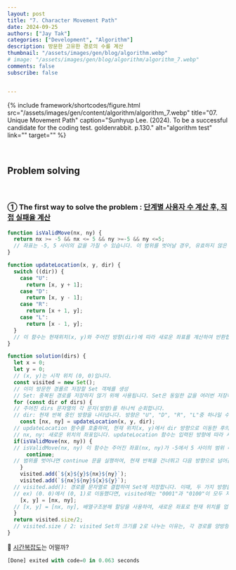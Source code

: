```yaml
---
layout: post
title: "7. Character Movement Path"
date: 2024-09-25
authors: ["Jay Tak"]
categories: ["Development", "Algorithm"]
description: 방문한 고유한 경로의 수를 계산
thumbnail: "/assets/images/gen/blog/algorithm.webp"
# image: "/assets/images/gen/blog/algorithm/algorithm_7.webp"
comments: false
subscribe: false


---
```


{% include framework/shortcodes/figure.html src="/assets/images/gen/content/algorithm/algorithm_7.webp" title="07. Unique Movement Path" caption="Sunhyup Lee. (2024). To be a successful candidate for the coding test. goldenrabbit. p.130." alt="algorithm test" link="" target="" %}

<br>

## Problem solving 

<br>

### ① The first way to solve the problem :  [단계별 사용자 수 계산 후, 직접 실패율 계산](#) 

```javascript
function isValidMove(nx, ny) {
  return nx >= -5 && nx <= 5 && ny >=-5 && ny <=5;
  // 좌표는 -5, 5 사이의 값을 가질 수 있습니다. 이 범위를 벗어날 경우, 유효하지 않은 이동으로 간주됩니다.
}

function updateLocation(x, y, dir) {
  switch ((dir)) {
    case "U":
      return [x, y + 1];
    case "D":
      return [x, y - 1];
    case "R":
      return [x + 1, y];
    case "L":
      return [x - 1, y];
  }
  // 이 함수는 현재위치(x, y)와 주어진 방향(dir)에 따라 새로운 좌표를 계산하여 반환합니다.
}

function solution(dirs) {
  let x = 0;
  let y = 0;
  // (x, y)는 시작 위치 (0, 0)입니다.
  const visited = new Set();
  // 이미 방문한 경롤르 저장할 Set 객체를 생성 
  // Set: 중복된 경로를 저장하지 않기 위해 사용됩니다. Set은 동일한 값을 여러번 저장하지 않으므로, 방문한 경로를 고유하게 관리할 수 있습니다.
  for (const dir of dirs) {
  // 주어진 dirs 문자열의 각 문자(방향)를 하나씩 순회합니다.
  // dir: 현재 반복 중인 방향을 나타냅니다. 방향은 "U", "D", "R", "L"중 하나일 수 있습니다. 
    const [nx, ny] = updateLocation(x, y, dir);
  // updateLocation 함수를 호출하여, 현재 위치(x, y)에서 dir 방향으로 이동한 후의 새로운 위치(nx, ny)를 계산합니다. 
  // nx, ny: 새로운 위치의 좌표입니다. updateLocation 함수는 입력된 방향에 따라 새로운 좌표를 반환합니다. 
  if(isValidMove(nx, ny)) {
  // isValidMove(nx, ny) 이 함수는 주어진 좌표(nx, ny)가 -5에서 5 사이의 범위 내에 있는지 확인합니다.
      continue;
  // 범위를 벗어나면 continue 문을 실행하여, 현재 반복을 건너뛰고 다음 방향으로 넘어갑니다. 이 경우, 위치가 업데이트되지 않고 다음 방향으로 진행합니다.
    }
    visited.add(`${x}${y}${nx}${ny}`);
    visited.add(`${nx}${ny}${x}${y}`);
  // visited.add(): 경로를 문자열로 결합하여 Set에 저장합니다. 이때, 두 가지 방향을 모두 저장하영 경로의 양방향을 고려합니다. 
  // ex) (0. 0)에서 (0, 1)로 이동했다면, visited에는 "0001"과 "0100"이 모두 저장됩니다. 이를 통해 경로의 양방향을 모두 고려합니다. 
    [x, y] = [nx, ny];
  // [x, y] = [nx, ny], 배열구조분해 할당을 사용하여, 새로운 좌표로 현재 위치를 업데이트합니다. 
  }
  return visited.size/2;
  // visited.size / 2: visited Set의 크기를 2로 나누는 이유는, 각 경로를 양방향으로 저장했기 때문입니다. 실제 고유 경로의 수는 Set의 크기를 반으로 나눈 값이 됩니다. 
}

```

🧐 [시간복잡도](#)는 어떨까?  

```javascript
[Done] exited with code=0 in 0.063 seconds
```

<br><br>